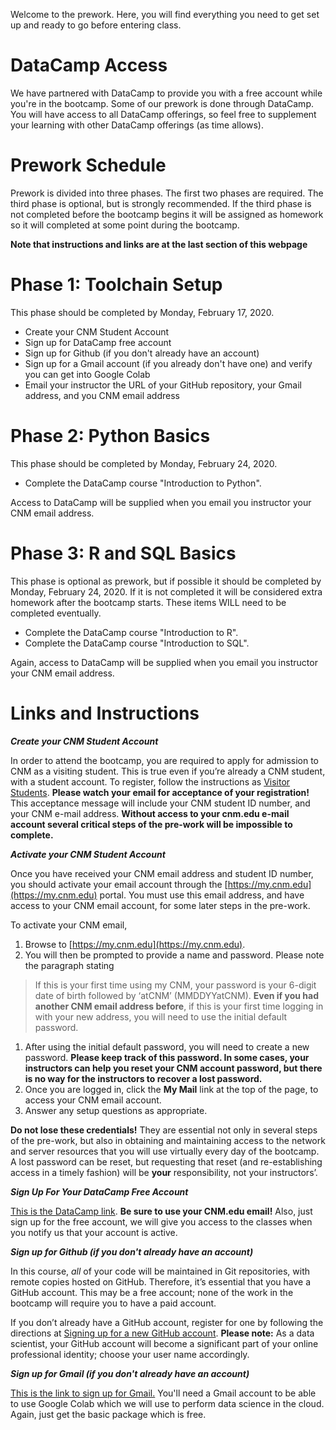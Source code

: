 Welcome to the prework. Here, you will find everything you need to get set up and ready to go before entering class.

# DataCamp Access

We have partnered with DataCamp to provide you with a free account while you're in the bootcamp. Some of our prework is done through DataCamp. You will have access to all DataCamp offerings, so feel free to supplement your learning with other DataCamp offerings (as time allows).

# Prework Schedule

Prework is divided into three phases. The first two phases are required. The third phase is optional, but is strongly recommended. If the third phase is not completed before the bootcamp begins it will be assigned as homework so it will completed at some point during the bootcamp.

**Note that instructions and links are at the last section of this webpage**

# Phase 1: Toolchain Setup

This phase should be completed by Monday, February 17, 2020. 

[comment]: <> (Sign up for Slack and introduce yourself)

- Create your CNM Student Account
- Sign up for DataCamp free account
- Sign up for Github (if you don't already have an account)
- Sign up for a Gmail account (if you already don't have one) and verify you can get into Google Colab
- Email your instructor the URL of your GitHub repository, your Gmail address, and you CNM email address 

# Phase 2: Python Basics

This phase should be completed by Monday, February 24, 2020. 

- Complete the DataCamp course "Introduction to Python". 

Access to DataCamp will be supplied when you email you instructor your CNM email address.

# Phase 3: R and SQL Basics 

This phase is optional as prework, but if possible it should be completed by Monday, February 24, 2020. If it is not completed it will be considered extra homework after the bootcamp starts. These items WILL need to be completed eventually.

- Complete the DataCamp course "Introduction to R". 
- Complete the DataCamp course "Introduction to SQL". 

Again, access to DataCamp will be supplied when you email you instructor your CNM email address.

# Links and Instructions

_**Create your CNM Student Account**_

In order to attend the bootcamp, you are required to apply for admission to CNM as a visiting student. This is true even if you’re already a CNM student, with a student account. To register, follow the instructions as [Visitor Students](https://www.cnm.edu/depts/enrollment/admissions/visitor-students).
**Please watch your email for acceptance of your registration!** This acceptance message will include your CNM student ID number, and your CNM e-mail address. **Without access to your cnm.edu e-mail account several critical steps of the pre-work will be impossible to complete.**

_**Activate your CNM Student Account**_

Once you have received your CNM email address and student ID number, you should activate your email account through the [https://my.cnm.edu](https://my.cnm.edu) portal. You must use this email address, and have access to your CNM email account, for some later steps in the pre-work.

To activate your CNM email,

1. Browse to [https://my.cnm.edu](https://my.cnm.edu).
1. You will then be prompted to provide a name and password. Please note the paragraph stating
> If this is your first time using my CNM, your password is your 6-digit date of birth followed by ‘atCNM’ (MMDDYYatCNM).
**Even if you had another CNM email address before**, if this is your first time logging in with your new address, you will need to use the initial default password.
1. After using the initial default password, you will need to create a new password. **Please keep track of this password. In some cases, your instructors can help you reset your CNM account password, but there is no way for the instructors to recover a lost password.**
1. Once you are logged in, click the **My Mail** link at the top of the page, to access your CNM email account.
1. Answer any setup questions as appropriate.

**Do not lose these credentials!** They are essential not only in several steps of the pre-work, but also in obtaining and maintaining access to the network and server resources that you will use virtually every day of the bootcamp. A lost password can be reset, but requesting that reset (and re-establishing access in a timely fashion) will be **your** responsibility, not your instructors’.
    
_**Sign Up For Your DataCamp Free Account**_

[This is the DataCamp link](https://www.datacamp.com/users/sign_up). **Be sure to use your CNM.edu email!** Also, just sign up for the free account, we will give you access to the classes when you notify us that your account is active.

_**Sign up for Github (if you don't already have an account)**_

In this course, _all_ of your code will be maintained in Git repositories, with remote copies hosted on GitHub. Therefore, it’s essential that you have a GitHub account. This may be a free account; none of the work in the bootcamp will require you to have a paid account.

If you don’t already have a GitHub account, register for one by following the directions at [Signing up for a new GitHub account](https://help.github.com/en/github/getting-started-with-github/signing-up-for-a-new-github-account). **Please note:** As a data scientist, your GitHub account will become a significant part of your online professional identity; choose your user name accordingly.

_**Sign up for Gmail (if you don't already have an account)**_

[This is the link to sign up for Gmail.](https://www.google.com/gmail/about/) You'll need a Gmail account to be able to use Google Colab which we will use to perform data science in the cloud. Again, just get the basic package which is free.
